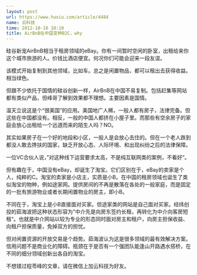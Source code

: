 ```yaml
---
layout: post
url: https://www.huxiu.com/article/4484
name: 云科技
time: 2012-10-10 10:10
title: AirBnB在中国变种B2C，why
---
```

硅谷新宠AirBnB相当于租房领域的eBay。你有一间暂时空闲的卧室，出租给来你这个城市旅游的人。价钱比酒店便宜。何况你们可能会迎来一段友谊。

该模式开始复制到其他领域，比如车。总之是闲置物品，都可以租出去获得收益。相当绿色。

但跟不少依托于国情的硅谷创新一样，AirBnB在中国不易复制。包括赶集等网站都有类似产品，但峰哥了解到效果都不理想。主要因素是国情。

温天立说这是个“很美国”的应用。美国地广人稀，一般人都有房子，法律完备。但这些在中国都没有。相反，一般的中国人都挤在小屋子里。而那些有空余房子的家庭会放心出租给一个远道而来的陌生人吗？NO。

其实如果房子在一个好的地段和小区，一般人是会放心去住的。但在一个老人跌到都没人敢去搀扶的国家，缺乏开放心态、人际环境、和出现纠纷之后的法律保障。

一位VC合伙人说，”对这种线下运营要求太高，不是纯互联网类的案例，不看好“。

但有趣在于，中国没有eBay，却诞生了淘宝。它们区别在于，eBay的卖家是个人，纯粹的C。淘宝的卖家是小店主，实质是小B。在中国的租房领域也诞生了类似淘宝的物种，例如途家网。提供房间的不再是散落在各处的一般家庭，而是固定的一批有旅游物业或者长期闲置物业的房主，即小B。

不同在于，淘宝上是小B直接面对买家。但途家类的网站是自己面对买家。经纬创投的茹海波把这种状态形容为”中介先是向房东签约长租，再转化为中介向客房短租“。也就是中介网站以较为专业的形态同时面对房主和租户，向房主担保收益、向租户担保质量，免掉双方的担忧。

但对闲置资源的开放交易是个趋势。茹海波认为这是很多领域的最有效解决方案。信用问题不是商业化的障碍。瓶颈在于是否有一个强团队能逢山开路遇水搭桥，在不同的细分领域创新出各自的淘宝。

不想错过程苓峰的文章，请在微信上加云科技为好友。


